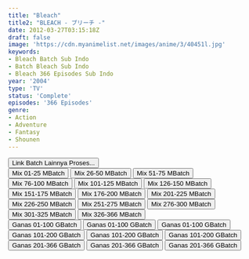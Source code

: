 ```yaml
---
title: "Bleach"
title2: "BLEACH - ブリーチ -"
date: 2012-03-27T03:15:18Z
draft: false
image: 'https://cdn.myanimelist.net/images/anime/3/40451l.jpg'
keywords:
- Bleach Batch Sub Indo
- Batch Bleach Sub Indo
- Bleach 366 Episodes Sub Indo
year: '2004'
type: 'TV'
status: 'Complete'
episodes: '366 Episodes'
genre:
- Action
- Adventure
- Fantasy
- Shounen
---
```


<div class="d-g gg-10">
<div class="d-g gg-5 ai-c">
<button onclick="window.open('#','_blank')">Link Batch Lainnya Proses...</button>
</div>
<div class="d-g gg-5 gtc-r ai-c">
<button onclick="window.open('?bmed=pbr86vb9siwo655','_blank')">Mix 01-25 MBatch</button>
<button onclick="window.open('?bmed=gtdm4v06883a5o1','_blank')">Mix 26-50 MBatch</button>
<button onclick="window.open('?bmed=el8jy6mh1bwo0jf','_blank')">Mix 51-75 MBatch</button>
<button onclick="window.open('?bmed=zcj56eedmhbsa1o','_blank')">Mix 76-100 MBatch</button>
<button onclick="window.open('?bmed=c37x63qisv9r6ji','_blank')">Mix 101-125 MBatch</button>
<button onclick="window.open('?bmed=e8zalzgm8s5ozms','_blank')">Mix 126-150 MBatch</button>
<button onclick="window.open('?bmed=3acq24y2in15qrn','_blank')">Mix 151-175 MBatch</button>
<button onclick="window.open('?bmed=i8u3uy237fiwev8','_blank')">Mix 176-200 MBatch</button>
<button onclick="window.open('?bmed=v5o3fwcl32485dl','_blank')">Mix 201-225 MBatch</button>
<button onclick="window.open('?bmed=8ybmqh1aj0gubay','_blank')">Mix 226-250 MBatch</button>
<button onclick="window.open('?bmed=qi926vpymzs7aas','_blank')">Mix 251-275 MBatch</button>
<button onclick="window.open('?bmed=4uzrew55f70jaaz','_blank')">Mix 276-300 MBatch</button>
<button onclick="window.open('?bmed=fb7dmccj9zswf85','_blank')">Mix 301-325 MBatch</button>
<button onclick="window.open('?bmed=9qxjx6h5td8o6bt','_blank')">Mix 326-366 MBatch</button>
</div>
<div class="d-g gg-5 gtc-r ai-c">
<button onclick="window.open('?bgoo=1RPhtkDMBMrK5dt-sC8_nnktrkfS0h0oR','_blank')">Ganas 01-100 GBatch</button>
<button onclick="window.open('?bgoo=19WBmffcLKPciCej-Y-QDpF69AK8E3xty','_blank')">Ganas 01-100 GBatch</button>
<button onclick="window.open('?bgoo=1-szHGcnwHlqcfiUpA70AhtiG_dRkf_Jl','_blank')">Ganas 01-100 GBatch</button>
<button onclick="window.open('?bgoo=1Wlg1DtjUultd1b83YdWZmdv55Ldwetjo','_blank')">Ganas 101-200 GBatch</button>
<button onclick="window.open('?bgoo=1ewdmZpvaoNOn_b-vxeaoeW5hfgoRkP20','_blank')">Ganas 101-200 GBatch</button>
<button onclick="window.open('?bgoo=1G8MiNy0EkUo0WH7fQDoqFTAW6NvHxM-q','_blank')">Ganas 101-200 GBatch</button>
<button onclick="window.open('?bgoo=1B_IP16Nc6jEkVwfkmaAGxNxz33-edyAj','_blank')">Ganas 201-366 GBatch</button>
<button onclick="window.open('?bgoo=1KdYlAjytni5UDy9Eyh-SgWP63Lxq5Qa-','_blank')">Ganas 201-366 GBatch</button>
<button onclick="window.open('?bgoo=1BFnrFnnNI_npHf2fVhajj5rtab3Pk3fG','_blank')">Ganas 201-366 GBatch</button>
</div>
</div>